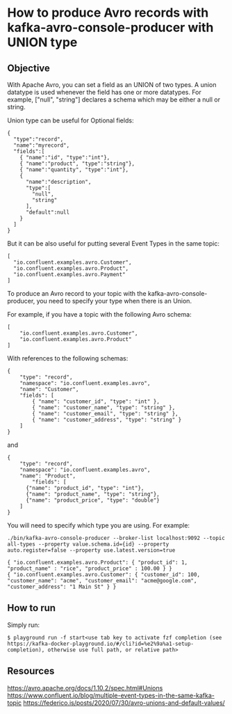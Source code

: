 # How to produce Avro records with kafka-avro-console-producer with UNION type

## Objective

With Apache Avro, you can set a field as an UNION of two types. A union datatype is used whenever the field has one or more datatypes. For example, ["null", "string"] declares a schema which may be either a null or string.

Union type can be useful for Optional fields:
```
{
  "type":"record",
  "name":"myrecord",
  "fields":[
    { "name":"id", "type":"int"},
    { "name":"product", "type":"string"},
    { "name":"quantity", "type":"int"},
    {
      "name":"description",
      "type":[
        "null",
        "string"
      ],
      "default":null
    }
  ]
}
```

But it can be also useful for putting several Event Types in the same topic:
```
[
  "io.confluent.examples.avro.Customer",
  "io.confluent.examples.avro.Product",
  "io.confluent.examples.avro.Payment"
]
```

To produce an Avro record to your topic with the kafka-avro-console-producer, you need to specify your type when there is an Union.

For example, if you have a topic with the following Avro schema:
```
[
    "io.confluent.examples.avro.Customer",
    "io.confluent.examples.avro.Product"
]
```
With references to the following schemas:
```
{
    "type": "record",
    "namespace": "io.confluent.examples.avro",
    "name": "Customer",
    "fields": [
        { "name": "customer_id", "type": "int" },
        { "name": "customer_name", "type": "string" },
        { "name": "customer_email", "type": "string" },
        { "name": "customer_address", "type": "string" }
    ]
}
```
and
```
{
    "type": "record",
    "namespace": "io.confluent.examples.avro",
    "name": "Product",
        "fields": [
      {"name": "product_id", "type": "int"},
      {"name": "product_name", "type": "string"},
      {"name": "product_price", "type": "double"}
    ]
}
```

You will need to specify which type you are using. For example:
```
./bin/kafka-avro-console-producer --broker-list localhost:9092 --topic all-types --property value.schema.id={id} --property auto.register=false --property use.latest.version=true

{ "io.confluent.examples.avro.Product": { "product_id": 1, "product_name" : "rice", "product_price" : 100.00 } }
{ "io.confluent.examples.avro.Customer": { "customer_id": 100, "customer_name": "acme", "customer_email": "acme@google.com", "customer_address": "1 Main St" } }
```

## How to run

Simply run:

```
$ playground run -f start<use tab key to activate fzf completion (see https://kafka-docker-playground.io/#/cli?id=%e2%9a%a1-setup-completion), otherwise use full path, or relative path>
```

## Resources
https://avro.apache.org/docs/1.10.2/spec.html#Unions
https://www.confluent.io/blog/multiple-event-types-in-the-same-kafka-topic
https://federico.is/posts/2020/07/30/avro-unions-and-default-values/
